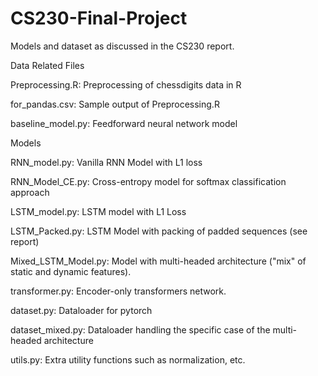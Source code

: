 # CS230-Final-Project

Models and dataset as discussed in the CS230 report. 

Data Related Files

Preprocessing.R: Preprocessing of chessdigits data in R 

for_pandas.csv: Sample output of Preprocessing.R 

baseline_model.py: Feedforward neural network model 

Models

RNN_model.py: Vanilla RNN Model with L1 loss 

RNN_Model_CE.py: Cross-entropy model for softmax classification approach

LSTM_model.py: LSTM model with L1 Loss 

LSTM_Packed.py: LSTM Model with packing of padded sequences (see report) 

Mixed_LSTM_Model.py: Model with multi-headed architecture ("mix" of static and dynamic features). 

transformer.py: Encoder-only transformers network. 

dataset.py: Dataloader for pytorch 

dataset_mixed.py: Dataloader handling the specific case of the multi-headed architecture

utils.py: Extra utility functions such as normalization, etc. 


